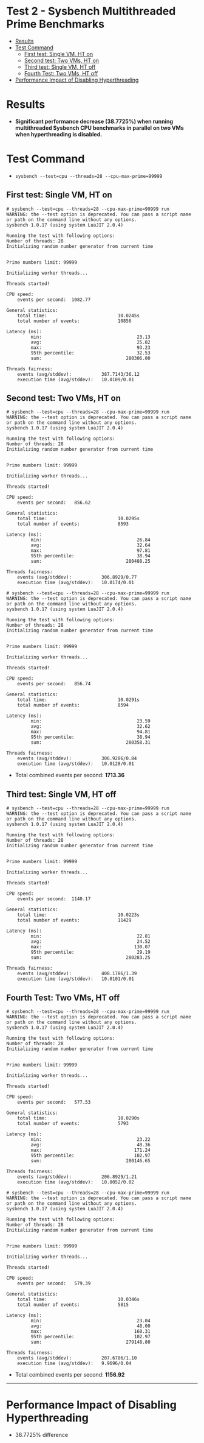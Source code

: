 # Test 2 - Sysbench Multithreaded Prime Benchmarks

<!-- MarkdownTOC -->

- [Results](#results)
- [Test Command](#test-command)
  - [First test: Single VM, HT on](#first-test-single-vm-ht-on)
  - [Second test: Two VMs, HT on](#second-test-two-vms-ht-on)
  - [Third test: Single VM, HT off](#third-test-single-vm-ht-off)
  - [Fourth Test: Two VMs, HT off](#fourth-test-two-vms-ht-off)
- [Performance Impact of Disabling Hyperthreading](#performance-impact-of-disabling-hyperthreading)

<!-- /MarkdownTOC -->

<a id="results"></a>
# Results

- **Significant performance decrease (38.7725%) when running multithreaded Sysbench CPU benchmarks in parallel on two VMs when hyperthreading is disabled.**

<a id="test-command"></a>
# Test Command

- `sysbench --test=cpu --threads=28 --cpu-max-prime=99999`

<a id="first-test-single-vm-ht-on"></a>
## First test: Single VM, HT on

```
# sysbench --test=cpu --threads=28 --cpu-max-prime=99999 run
WARNING: the --test option is deprecated. You can pass a script name or path on the command line without any options.
sysbench 1.0.17 (using system LuaJIT 2.0.4)

Running the test with following options:
Number of threads: 28
Initializing random number generator from current time


Prime numbers limit: 99999

Initializing worker threads...

Threads started!

CPU speed:
    events per second:  1082.77

General statistics:
    total time:                          10.0245s
    total number of events:              10856

Latency (ms):
         min:                                   23.13
         avg:                                   25.82
         max:                                   93.23
         95th percentile:                       32.53
         sum:                               280306.00

Threads fairness:
    events (avg/stddev):           387.7143/36.12
    execution time (avg/stddev):   10.0109/0.01
```

<a id="second-test-two-vms-ht-on"></a>
## Second test: Two VMs, HT on

```
# sysbench --test=cpu --threads=28 --cpu-max-prime=99999 run
WARNING: the --test option is deprecated. You can pass a script name or path on the command line without any options.
sysbench 1.0.17 (using system LuaJIT 2.0.4)

Running the test with following options:
Number of threads: 28
Initializing random number generator from current time


Prime numbers limit: 99999

Initializing worker threads...

Threads started!

CPU speed:
    events per second:   856.62

General statistics:
    total time:                          10.0295s
    total number of events:              8593

Latency (ms):
         min:                                   26.84
         avg:                                   32.64
         max:                                   97.81
         95th percentile:                       38.94
         sum:                               280488.25

Threads fairness:
    events (avg/stddev):           306.8929/0.77
    execution time (avg/stddev):   10.0174/0.01
```

```
# sysbench --test=cpu --threads=28 --cpu-max-prime=99999 run
WARNING: the --test option is deprecated. You can pass a script name or path on the command line without any options.
sysbench 1.0.17 (using system LuaJIT 2.0.4)

Running the test with following options:
Number of threads: 28
Initializing random number generator from current time


Prime numbers limit: 99999

Initializing worker threads...

Threads started!

CPU speed:
    events per second:   856.74

General statistics:
    total time:                          10.0291s
    total number of events:              8594

Latency (ms):
         min:                                   23.59
         avg:                                   32.62
         max:                                   94.81
         95th percentile:                       38.94
         sum:                               280358.31

Threads fairness:
    events (avg/stddev):           306.9286/0.84
    execution time (avg/stddev):   10.0128/0.01
```

- Total combined events per second: **1713.36**

<a id="third-test-single-vm-ht-off"></a>
## Third test: Single VM, HT off

```
# sysbench --test=cpu --threads=28 --cpu-max-prime=99999 run
WARNING: the --test option is deprecated. You can pass a script name or path on the command line without any options.
sysbench 1.0.17 (using system LuaJIT 2.0.4)

Running the test with following options:
Number of threads: 28
Initializing random number generator from current time


Prime numbers limit: 99999

Initializing worker threads...

Threads started!

CPU speed:
    events per second:  1140.17

General statistics:
    total time:                          10.0223s
    total number of events:              11429

Latency (ms):
         min:                                   22.81
         avg:                                   24.52
         max:                                  130.07
         95th percentile:                       29.19
         sum:                               280283.25

Threads fairness:
    events (avg/stddev):           408.1786/1.39
    execution time (avg/stddev):   10.0101/0.01
```

<a id="fourth-test-two-vms-ht-off"></a>
## Fourth Test: Two VMs, HT off

```
# sysbench --test=cpu --threads=28 --cpu-max-prime=99999 run
WARNING: the --test option is deprecated. You can pass a script name or path on the command line without any options.
sysbench 1.0.17 (using system LuaJIT 2.0.4)

Running the test with following options:
Number of threads: 28
Initializing random number generator from current time


Prime numbers limit: 99999

Initializing worker threads...

Threads started!

CPU speed:
    events per second:   577.53

General statistics:
    total time:                          10.0290s
    total number of events:              5793

Latency (ms):
         min:                                   23.22
         avg:                                   48.36
         max:                                  171.24
         95th percentile:                      102.97
         sum:                               280146.65

Threads fairness:
    events (avg/stddev):           206.8929/1.21
    execution time (avg/stddev):   10.0052/0.02
```

```
# sysbench --test=cpu --threads=28 --cpu-max-prime=99999 run
WARNING: the --test option is deprecated. You can pass a script name or path on the command line without any options.
sysbench 1.0.17 (using system LuaJIT 2.0.4)

Running the test with following options:
Number of threads: 28
Initializing random number generator from current time


Prime numbers limit: 99999

Initializing worker threads...

Threads started!

CPU speed:
    events per second:   579.39

General statistics:
    total time:                          10.0346s
    total number of events:              5815

Latency (ms):
         min:                                   23.04
         avg:                                   48.00
         max:                                  160.31
         95th percentile:                      102.97
         sum:                               279148.80

Threads fairness:
    events (avg/stddev):           207.6786/1.10
    execution time (avg/stddev):   9.9696/0.04
```

- Total combined events per second: **1156.92**

---

<a id="performance-impact-of-disabling-hyperthreading"></a>
# Performance Impact of Disabling Hyperthreading

- 38.7725% difference

